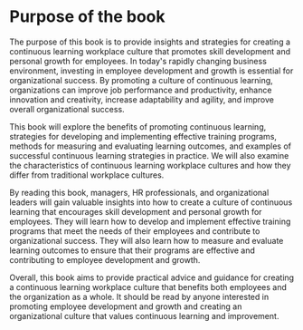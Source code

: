 Purpose of the book
=================================

The purpose of this book is to provide insights and strategies for creating a continuous learning workplace culture that promotes skill development and personal growth for employees. In today's rapidly changing business environment, investing in employee development and growth is essential for organizational success. By promoting a culture of continuous learning, organizations can improve job performance and productivity, enhance innovation and creativity, increase adaptability and agility, and improve overall organizational success.

This book will explore the benefits of promoting continuous learning, strategies for developing and implementing effective training programs, methods for measuring and evaluating learning outcomes, and examples of successful continuous learning strategies in practice. We will also examine the characteristics of continuous learning workplace cultures and how they differ from traditional workplace cultures.

By reading this book, managers, HR professionals, and organizational leaders will gain valuable insights into how to create a culture of continuous learning that encourages skill development and personal growth for employees. They will learn how to develop and implement effective training programs that meet the needs of their employees and contribute to organizational success. They will also learn how to measure and evaluate learning outcomes to ensure that their programs are effective and contributing to employee development and growth.

Overall, this book aims to provide practical advice and guidance for creating a continuous learning workplace culture that benefits both employees and the organization as a whole. It should be read by anyone interested in promoting employee development and growth and creating an organizational culture that values continuous learning and improvement.
